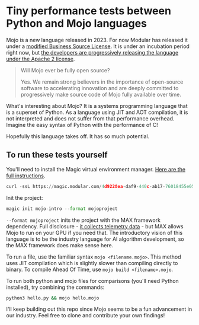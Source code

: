 # Tiny performance tests between Python and Mojo languages

Mojo is a new language released in 2023. For now Modular has released it under
a [modified Business Source
License](https://www.modular.com/legal/max-mojo-license). It is under an
incubation period right now, but [the developers are progressively releasing the
language under the Apache 2
license](https://www.modular.com/blog/the-next-big-step-in-mojo-open-source).

> Will Mojo ever be fully open source?
>
> Yes. We remain strong believers in the importance of open-source software to
> accelerating innovation and are deeply committed to progressively make
> source code of Mojo fully available over time.

What's interesting about Mojo? It is a systems programming language that is a
superset of Python. As a language using JIT and AOT compilation, it is not
interpreted and does not suffer from that performance overhead. Imagine the easy
syntax of Python with the performance of C!

Hopefully this language takes off. It has so much potential.

## To run these tests yourself

You'll need to install the Magic virtual environment manager. [Here are the full
instructions](https://docs.modular.com/mojo/manual/get-started).

```py
curl -ssL https://magic.modular.com/4d9228ea-daf9-440c-ab17-76018455e050 | bash
```

Init the project:

```py
magic init mojo-intro --format mojoproject
```

`--format mojoproject` inits the project with the MAX framework dependency. Full
disclosure - [it collects telemetry
data](https://docs.modular.com/max/faq#why-bundle-mojo-with-max) - but MAX
allows Mojo to run on your GPU if you need that. The introductory vision of
this language is to be the industry language for AI algorithm development, so
the MAX framework does make sense here.

To run a file, use the familiar syntax `mojo <filename.mojo>`. This method uses
JIT compilation which is slightly slower than compiling directly to binary. To compile
Ahead Of Time, use `mojo build <filename>.mojo`.

To run both python and mojo files for comparisons (you'll need Python installed), try combining the commands:

```bash
python3 hello.py && mojo hello.mojo
```

I'll keep building out this repo since Mojo seems to be a fun advancement in our
industry. Feel free to clone and contribute your own findings!
